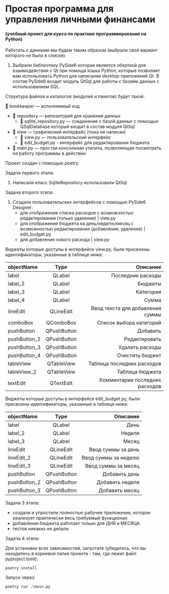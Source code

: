 # Простая программа для управления личными финансами
#### (учебный проект для курса по практике программирования на Python)

Работать с данными мы будем таким образом (выбрали свой вариант которого не было в списке):

1. Выбрали библиотеку PySide6 которая является оберткой для взаимодействия с Qt при помощи языка Python, 
которые позволяет вам использовать Python для написания desktop-приложений Qt. В состав PySide6 входит
модуль QtSql для работы с базами данных с использованием SQL. 

Структура файлов и каталогов (модулей и пакетов) будет такой:

📁 bookkeeper — исполняемый код

- 📁 repository — репозиторий для хранения данных
    - 📄 sqlite_repository.py — соединение с базой данных с помощью QSqlDatabase который входит в состав модуля QtSql
- 📁 view — графический интерфейс (пока не написан)
    - 📄 view.py — пользовательский интерфейс
    - 📄 edit_budget.py - интерфейс для редактирования бюджета
- 📄 main.py — простая консольная утилита, позволяющая посмотреть на работу программы в действии

Проект создан с помощью poetry. 

Задача первого этапа:

1. Написали класс SqliteRepository использовали QtSql

Задача второго этапа:

1. Создали пользовательских интерфейсов с помощью PySide6 Designer:
   - для отображения списка расходов с возможностью редактирования (только удаление) | view.py 
   - для отображения бюджета на день/неделю/месяц с возможностью редактирования (добавления, удаление) | edit_budget.py
   - для добавления нового расхода | view.py 

Виджеты которые доступы в интерфейсе view.py, были присвоены идентификаторы, указанные в таблице ниже:

| objectName   |    Type     |                         Описание |
|:-------------|:-----------:|---------------------------------:|
| label        |   QLabel    |                Последние расходы |
| label_2      |   QLabel    |                          Бюджеты |
| label_3      |   QLabel    |                        Категория |
| label_4      |   QLabel    |                            Сумма |
| lineEdit     |  QLineEdit  | Ввод текста для добавления суммы |
| comboBox     |  QComboBox  |          Список выбора категорий |
| pushButton   | QPushButton |                         Добавить |
| pushButton_2 | QPushButton |                    Редактировать |
| pushButton_3 | QPushButton |                  Удалить расходы |
| pushButton_4 | QPushButton |                  Очистить бюджет |
| tableView    | QTableView  |       Таблица последних расходов |
| tableView_2  | QTableView  |                  Таблица бюджета |
| textEdit     |  QTextEdit  |   Комментарии последних расходов |

Виджеты которые доступы в интерфейсе edit_budget.py, были присвоены идентификаторы, указанные в таблице ниже:

| objectName   |    Type     |             Описание |
|:-------------|:-----------:|---------------------:|
| label        |   QLabel    |                 День |
| label_2      |   QLabel    |               Неделя |
| label_3      |   QLabel    |                Месяц |
| lineEdit     |  QLineEdit  |   Ввод суммы за день |
| lineEdit_2   |  QLineEdit  | Ввод суммы за неделю |
| lineEdit_3   |  QLineEdit  |  Ввод суммы за месяц |
| pushButton   | QPushButton |        Добавить день |
| pushButton_2 | QPushButton |      Добавить неделя |
| pushButton_3 | QPushButton |       Добавить месяц |


Задача 3 этапа:

   - создали и упростили полностью рабочее приложение, которое реализует практически весь требуемый функционал. 
   - добавления бюджета работает только для ДНЯ и МЕСЯЦА.
   - тестов никаких не делали

Задача 4 этапа:

Для установки всех зависимостей, запустите (убедитесь, что вы находитесь
в корневой папке проекта - там, где лежит файл pyproject.toml):

```commandline
poetry install
```

Запуск через:

```commandline
poetry run .\main.py 
```






